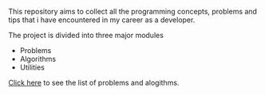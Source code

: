 This repository aims to collect all the programming concepts, problems and tips that i have encountered in my career as a developer.

The project is divided into three major modules
* Problems
* Algorithms
* Utilities

[Click here](https://foureyez.github.io/MyExperimentsWithJava/overview) to see the list of problems and alogithms. 
